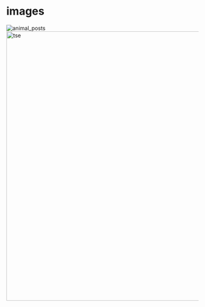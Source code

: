 # images
![animal_posts](https://github.com/ashleyliangg/images/assets/102703391/ae78ec22-ff55-413c-a471-1a9b947d3d5b)
<img width="706" alt="tse" src="https://github.com/ashleyliangg/images/assets/102703391/b564aa87-2ec4-430d-8f4a-cb7366812fef">

